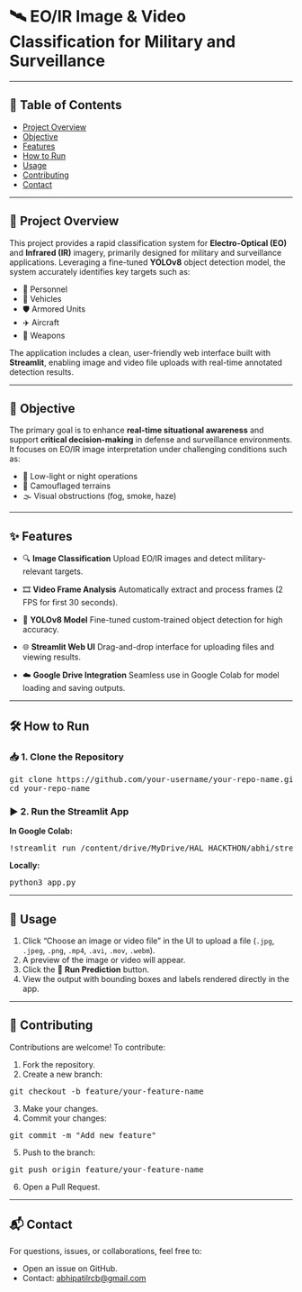 # 🛰️ EO/IR Image & Video Classification for Military and Surveillance

---

## 📌 Table of Contents
- [Project Overview](#project-overview)
- [Objective](#objective)
- [Features](#features)
- [How to Run](#how-to-run)
- [Usage](#usage)
- [Contributing](#contributing)
- [Contact](#contact)

---

## 📁 Project Overview
This project provides a rapid classification system for **Electro-Optical (EO)** and **Infrared (IR)** imagery, primarily designed for military and surveillance applications. Leveraging a fine-tuned **YOLOv8** object detection model, the system accurately identifies key targets such as:

- 👤 Personnel
- 🚙 Vehicles
- 🛡️ Armored Units
- ✈️ Aircraft
- 🔫 Weapons

The application includes a clean, user-friendly web interface built with **Streamlit**, enabling image and video file uploads with real-time annotated detection results.

---

## 🎯 Objective
The primary goal is to enhance **real-time situational awareness** and support **critical decision-making** in defense and surveillance environments. It focuses on EO/IR image interpretation under challenging conditions such as:

- 🌙 Low-light or night operations
- 🌲 Camouflaged terrains
- 🌫️ Visual obstructions (fog, smoke, haze)

---

## ✨ Features

- 🔍 **Image Classification**
  Upload EO/IR images and detect military-relevant targets.

- 🎞️ **Video Frame Analysis**
  Automatically extract and process frames (2 FPS for first 30 seconds).

- 🧠 **YOLOv8 Model**
  Fine-tuned custom-trained object detection for high accuracy.

- 🌐 **Streamlit Web UI**
  Drag-and-drop interface for uploading files and viewing results.

- ☁️ **Google Drive Integration**
  Seamless use in Google Colab for model loading and saving outputs.

---

## 🛠️ How to Run

### 📥 1. Clone the Repository
<pre>
git clone https://github.com/your-username/your-repo-name.git
cd your-repo-name
</pre>

### ▶️ 2. Run the Streamlit App

**In Google Colab:**
<pre>
!streamlit run /content/drive/MyDrive/HAL_HACKTHON/abhi/streamlit_app.py &>/dev/null&
</pre>

**Locally:**
<pre>
python3 app.py
</pre>

---

## 🧪 Usage
1. Click “Choose an image or video file” in the UI to upload a file (`.jpg`, `.jpeg`, `.png`, `.mp4`, `.avi`, `.mov`, `.webm`).
2. A preview of the image or video will appear.
3. Click the 🚀 **Run Prediction** button.
4. View the output with bounding boxes and labels rendered directly in the app.

---

## 🤝 Contributing
Contributions are welcome! To contribute:

1. Fork the repository.
2. Create a new branch:
<pre>
git checkout -b feature/your-feature-name
</pre>
3. Make your changes.
4. Commit your changes:
<pre>
git commit -m "Add new feature"
</pre>
5. Push to the branch:
<pre>
git push origin feature/your-feature-name
</pre>
6. Open a Pull Request.

---

## 📬 Contact
For questions, issues, or collaborations, feel free to:

- Open an issue on GitHub.
- Contact: abhipatilrcb@gmail.com
